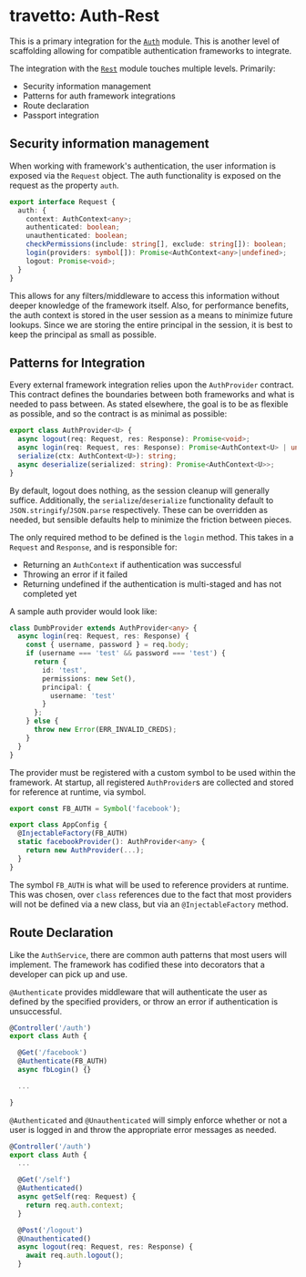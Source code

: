travetto: Auth-Rest
===

This is a primary integration for the [`Auth`](https://github.com/travetto/travetto/tree/master/module/auth) module.  This is another level of scaffolding allowing for compatible authentication frameworks to integrate.  

The integration with the [`Rest`](https://github.com/travetto/travetto/tree/master/module/rest) module touches multiple levels. Primarily:
* Security information management
* Patterns for auth framework integrations
* Route declaration
* Passport integration

## Security information management
When working with framework's authentication, the user information is exposed via the ```Request``` object.  The auth functionality is exposed on the request as the property `auth`.
```typescript
export interface Request {
  auth: {
    context: AuthContext<any>; 
    authenticated: boolean;
    unauthenticated: boolean;
    checkPermissions(include: string[], exclude: string[]): boolean;
    login(providers: symbol[]): Promise<AuthContext<any>|undefined>;
    logout: Promise<void>;
  }
}
```
This allows for any filters/middleware to access this information without deeper knowledge of the framework itself.  Also, for performance benefits, the auth context is stored in the user session as a means to minimize future lookups. Since we are storing the entire principal in the session, it is best to keep the principal as small as possible.

## Patterns for Integration
Every external framework integration relies upon the ```AuthProvider``` contract.  This contract defines the boundaries between both frameworks and what is needed to pass between. As stated elsewhere, the goal is to be as flexible as possible, and so the contract is as minimal as possible:
```typescript
export class AuthProvider<U> {
  async logout(req: Request, res: Response): Promise<void>;
  async login(req: Request, res: Response): Promise<AuthContext<U> | undefined>;
  serialize(ctx: AuthContext<U>): string;
  async deserialize(serialized: string): Promise<AuthContext<U>>;
}
```
By default, logout does nothing, as the  session cleanup will generally suffice.  Additionally, the ```serialize```/```deserialize``` functionality default to ```JSON.stringify```/```JSON.parse``` respectively.  These can be overridden as needed, but sensible defaults help to minimize the friction between pieces.

The only required method to be defined is the ```login``` method.  This takes in a ```Request``` and ```Response```, and is responsible for:
* Returning an ```AuthContext``` if authentication was successful
* Throwing an error if it failed
* Returning undefined if the authentication is multi-staged and has not completed yet

A sample auth provider would look like:
```typescript
class DumbProvider extends AuthProvider<any> {
  async login(req: Request, res: Response) {
    const { username, password } = req.body;
    if (username === 'test' && password === 'test') {
      return {
        id: 'test',
        permissions: new Set(),
        principal: {
          username: 'test'
        }
      };
    } else {
      throw new Error(ERR_INVALID_CREDS);
    }
  }
}
```

The provider must be registered with a custom symbol to be used within the framework.  At startup, all registered ```AuthProvider```s are collected and stored for reference at runtime, via symbol.

```typescript
export const FB_AUTH = Symbol('facebook');

export class AppConfig {
  @InjectableFactory(FB_AUTH)
  static facebookProvider(): AuthProvider<any> {
    return new AuthProvider(...);
  }
}
```

The symbol ```FB_AUTH``` is what will be used to reference providers at runtime.  This was chosen, over ```class``` references due to the fact that most providers will not be defined via a new class, but via an `@InjectableFactory` method.

## Route Declaration
Like the ```AuthService```, there are common auth patterns that most users will implement. The framework has codified these into decorators that a developer can pick up and use.

`@Authenticate` provides middleware that will authenticate the user as defined by the specified providers, or throw an error if authentication is unsuccessful.
```typescript
@Controller('/auth')
export class Auth {

  @Get('/facebook')
  @Authenticate(FB_AUTH)
  async fbLogin() {}

  ...

}
```

`@Authenticated` and `@Unauthenticated` will simply enforce whether or not a user is logged in and throw the appropriate error messages as needed.
```typescript
@Controller('/auth')
export class Auth {
  ...

  @Get('/self')
  @Authenticated()
  async getSelf(req: Request) {
    return req.auth.context;
  }

  @Post('/logout')
  @Unauthenticated()
  async logout(req: Request, res: Response) {
    await req.auth.logout();
  }
```